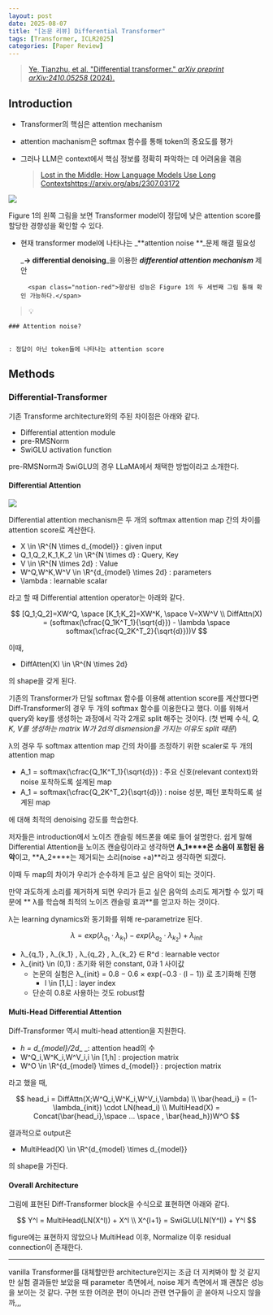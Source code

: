 ```yaml
---
layout: post
date: 2025-08-07
title: "[논문 리뷰] Differential Transformer"
tags: [Transformer, ICLR2025]
categories: [Paper Review]
---
```


> [Ye, Tianzhu, et al. "Differential transformer." ](https://arxiv.org/abs/2410.05258)[_arXiv preprint arXiv:2410.05258_](https://arxiv.org/abs/2410.05258)[ (2024).](https://arxiv.org/abs/2410.05258)



## Introduction

- Transformer의 핵심은 attention mechanism
- attention machanism은 softmax 함수를 통해 token의 중요도를 평가
- 그러나 LLM은 context에서 핵심 정보를 정확히 파악하는 데 어려움을 겪음

	> [Lost in the Middle: How Language Models Use Long Contextshttps://arxiv.org/abs/2307.03172](https://arxiv.org/abs/2307.03172)


![](https://prod-files-secure.s3.us-west-2.amazonaws.com/542b861c-36a8-4051-84e5-8804b6728dba/9083ea56-691a-4752-ae26-47f403431ac8/image.png?X-Amz-Algorithm=AWS4-HMAC-SHA256&X-Amz-Content-Sha256=UNSIGNED-PAYLOAD&X-Amz-Credential=ASIAZI2LB466WIEV2ZOX%2F20250929%2Fus-west-2%2Fs3%2Faws4_request&X-Amz-Date=20250929T170116Z&X-Amz-Expires=3600&X-Amz-Security-Token=IQoJb3JpZ2luX2VjEFAaCXVzLXdlc3QtMiJGMEQCIAnnbUdCMimUS3ogsXuPq17UpVag%2Fqn5O3AOE%2FVAgmZKAiBnXOHJuD%2FdvpP8sT6LNb%2BA9bZn9ALeIkCXUe4AKB5SBCqIBAjZ%2F%2F%2F%2F%2F%2F%2F%2F%2F%2F8BEAAaDDYzNzQyMzE4MzgwNSIM5C0aR14MRE180SzOKtwDmf3B7jJYlE5WENauocRFKhnFnNyMrY3W5pXfoaf%2BjNIKwJa%2FzQNugjLJTSueuwgv7uvwzVDyDoRtvQDlFz0iWWatdo%2FyYYHcKuMklT9qPo0FItZAcijg1%2FMSjJ7oINU67grQLl%2F%2B6loxZLbVOlgOTxN%2BM09taGDZ1%2F6ZXqjzfjNV%2BShGFvdiirHcwfAz%2FRcpOAU1s%2BDEKy0KyUNj65Z9Ife2YssVt2EckgclwmPrP2hjBrZBan6IHDK6oEZQEOZRLT8E1Craegb%2FEr8Fq%2BUa2iKIvB7QwIbF%2BFsOP102Jq%2BCUHDAkZKUpdCQFKNdusXKCGfa5lHZep9Zm9O52m4Hb%2F3QMoZ8tC0OD7N3YFA1xv3jCgAlgvlVSOeDWDYFE42wYHmbGn38VOJBLoihgxkfH9hH8ZJgLjAJsqUhSQEvYtLNG31n9QXzdTEO9Iyts20DT3oP6kODi3%2B2h0auBeG3guh9r0R3EjHhw3k%2BkbpbiIn0mCqMvFPXoiJFYyGyOAiTHizsnYdYknBP3bK7XMj27CRfINyVCevG9y1uUCoKs1lKxjyzW97Q1mQknlQjPe2AI0EJJ6i6FBkx8J8nPF8Cp0HYOZ0UGFbCGvX9CfNOoXcktdeLlbOtpcmyoScwytzqxgY6pgFttMB0hcIKLe%2FrH5oG1L2X%2B%2BOdY9WOtuz2XEmzGvbHHSyKMIipvtdCBQXFFI0ZXeIGuMxt7MGz98ShAGGaru2W2uBJrMniKxLmtDQJsHSBVvYqgQCc7hi6y0khzqFVC19liWIwnIUNzqFARAc05kXCEJ9yC19E3CeuLC3RHpw3mZlWaAgNA44GGmDoLcHGr1y2vDw%2FBcXrCKtCr72k2yls8dM5gJdU&X-Amz-Signature=74de4410b0370942a8e0ab4cb35039b3dae51fc484c8d5105534139dc30d48c2&X-Amz-SignedHeaders=host&x-amz-checksum-mode=ENABLED&x-id=GetObject)


Figure 1의 왼쪽 그림을 보면 Transformer model이 정답에 낮은 attention score를 할당한 경향성을 확인할 수 있다.

- 현재 transformer model에 나타나는 _**attention noise **_문제 해결 필요성

	_**→ differential denoising**_을 이용한 _**differential attention mechanism**_ 제안


		<span class="notion-red">향상된 성능은 Figure 1의 두 세번째 그림 통해 확인 가능하다.</span>


> 💡 


	### Attention noise?


	: 정답이 아닌 token들에 나타나는 attention score



## Methods



### Differential-Transformer


기존 Transforme architecture와의 주된 차이점은 아래와 같다.

- Differential attention module
- pre-RMSNorm
- SwiGLU activation function

pre-RMSNorm과 SwiGLU의 경우 LLaMA에서 채택한 방법이라고 소개한다.



#### Differential Attention


![](https://prod-files-secure.s3.us-west-2.amazonaws.com/542b861c-36a8-4051-84e5-8804b6728dba/116d70b2-1963-4810-9167-f4c7d8a06e8f/image.png?X-Amz-Algorithm=AWS4-HMAC-SHA256&X-Amz-Content-Sha256=UNSIGNED-PAYLOAD&X-Amz-Credential=ASIAZI2LB466WIEV2ZOX%2F20250929%2Fus-west-2%2Fs3%2Faws4_request&X-Amz-Date=20250929T170116Z&X-Amz-Expires=3600&X-Amz-Security-Token=IQoJb3JpZ2luX2VjEFAaCXVzLXdlc3QtMiJGMEQCIAnnbUdCMimUS3ogsXuPq17UpVag%2Fqn5O3AOE%2FVAgmZKAiBnXOHJuD%2FdvpP8sT6LNb%2BA9bZn9ALeIkCXUe4AKB5SBCqIBAjZ%2F%2F%2F%2F%2F%2F%2F%2F%2F%2F8BEAAaDDYzNzQyMzE4MzgwNSIM5C0aR14MRE180SzOKtwDmf3B7jJYlE5WENauocRFKhnFnNyMrY3W5pXfoaf%2BjNIKwJa%2FzQNugjLJTSueuwgv7uvwzVDyDoRtvQDlFz0iWWatdo%2FyYYHcKuMklT9qPo0FItZAcijg1%2FMSjJ7oINU67grQLl%2F%2B6loxZLbVOlgOTxN%2BM09taGDZ1%2F6ZXqjzfjNV%2BShGFvdiirHcwfAz%2FRcpOAU1s%2BDEKy0KyUNj65Z9Ife2YssVt2EckgclwmPrP2hjBrZBan6IHDK6oEZQEOZRLT8E1Craegb%2FEr8Fq%2BUa2iKIvB7QwIbF%2BFsOP102Jq%2BCUHDAkZKUpdCQFKNdusXKCGfa5lHZep9Zm9O52m4Hb%2F3QMoZ8tC0OD7N3YFA1xv3jCgAlgvlVSOeDWDYFE42wYHmbGn38VOJBLoihgxkfH9hH8ZJgLjAJsqUhSQEvYtLNG31n9QXzdTEO9Iyts20DT3oP6kODi3%2B2h0auBeG3guh9r0R3EjHhw3k%2BkbpbiIn0mCqMvFPXoiJFYyGyOAiTHizsnYdYknBP3bK7XMj27CRfINyVCevG9y1uUCoKs1lKxjyzW97Q1mQknlQjPe2AI0EJJ6i6FBkx8J8nPF8Cp0HYOZ0UGFbCGvX9CfNOoXcktdeLlbOtpcmyoScwytzqxgY6pgFttMB0hcIKLe%2FrH5oG1L2X%2B%2BOdY9WOtuz2XEmzGvbHHSyKMIipvtdCBQXFFI0ZXeIGuMxt7MGz98ShAGGaru2W2uBJrMniKxLmtDQJsHSBVvYqgQCc7hi6y0khzqFVC19liWIwnIUNzqFARAc05kXCEJ9yC19E3CeuLC3RHpw3mZlWaAgNA44GGmDoLcHGr1y2vDw%2FBcXrCKtCr72k2yls8dM5gJdU&X-Amz-Signature=771f61e9de2e967a3d84ab21eebc643fa0201af9278e9b9c8b2dded7c8dde06a&X-Amz-SignedHeaders=host&x-amz-checksum-mode=ENABLED&x-id=GetObject)


Differential attention mechanism은 두 개의 softmax attention map 간의 차이를 attention score로 계산한다.

- X \in \R^{N \times d\_{model}} : given input
- Q\_1,Q\_2,K\_1,K\_2 \in \R^{N \times d} : Query, Key
- V \in \R^{N \times 2d} : Value
- W^Q,W^K,W^V \in \R^{d\_{model} \times 2d} : parameters
- \lambda : learnable scalar

라고 할 때 Differential attention operator는 아래와 같다.


$$
[Q_1;Q_2]=XW^Q, \space [K_1;K_2]=XW^K, \space V=XW^V \\
DiffAttn(X) = (softmax(\cfrac{Q_1K^T_1}{\sqrt{d}}) - \lambda \space softmax(\cfrac{Q_2K^T_2}{\sqrt{d}}))V
$$


이때,

- DiffAtten(X) \in \R^{N \times 2d}

의 shape을 갖게 된다.


기존의 Transformer가 단일 softmax 함수를 이용해 attention score를 계산했다면 Diff-Transformer의 경우 두 개의 softmax 함수를 이용한다고 했다. 이를 위해서 query와 key를 생성하는 과정에서 각각 2개로 split 해주는 것이다. <span class="notion-red">(첫 번째 수식, </span><span class="notion-red">_Q, K, V를 생성하는 matrix W가 2d의 dismension을 가지는 이유도 split 때문_</span><span class="notion-red">)</span>


 λ의 경우 두 softmax attention map 간의 차이를 조정하기 위한 scaler로 두 개의 attention map

- A\_1 = softmax(\cfrac{Q\_1K^T\_1}{\sqrt{d}}) : 주요 신호(relevant context)와 noise 포착하도록 설계된 map
- A\_1 = softmax(\cfrac{Q\_2K^T\_2}{\sqrt{d}}) : noise 성분, 패턴 포착하도록 설계된 map 

에 대해 최적의 denoising 강도를 학습한다.


저자들은 introduction에서 노이즈 캔슬링 헤드폰을 예로 들어 설명한다. 쉽게 말해 Differential Attention을 노이즈 캔슬링이라고 생각하면 **A\_1****은 소음이 포함된 음악**이고, **A\_2****는 제거되는 소리(noise +a)**라고 생각하면 되겠다. 


이때 두 map의 차이가 우리가 순수하게 듣고 싶은 음악이 되는 것이다. 


만약 과도하게 소리를 제거하게 되면 우리가 듣고 싶은 음악의 소리도 제거할 수 있기 때문에 ** λ를 학습해 최적의 노이즈 캔슬링 효과**를 얻고자 하는 것이다.


λ는 learning dynamics와 동기화를 위해 re-parametrize 된다.


$$
\lambda = exp(\lambda_{q_1} \cdot \lambda_{k_1}) - exp(\lambda_{q_2} \cdot \lambda_{k_2}) + \lambda_{init}
$$

- λ\_{q\_1} , λ\_{k\_1} , λ\_{q\_2} , λ\_{k\_2} ∈ R^d : learnable vector
- λ\_{init} \in (0,1) : 초기화 위한 constant, 0과 1 사이값
	- 논문의 실험은 λ\_{init} = 0.8 − 0.6 × exp(−0.3 · (l − 1)) 로 초기화해 진행
		- l \in [1,L] : layer index
	- 단순히 0.8로 사용하는 것도 robust함


#### **Multi-Head Differential Attention**


Diff-Transformer 역시 multi-head attention을 지원한다.

- _h = d\_{model}/2d__ _: attention head의 수
- W^Q\_i,W^K\_i,W^V\_i,i \in [1,h] : projection matrix
- W^O \in \R^{d\_{model} \times d\_{model}} : projection matrix

라고 했을 때,


$$
head_i = DiffAttn(X;W^Q_i,W^K_i,W^V_i,\lambda) \\
\bar{head_i} = (1-\lambda_{init}) \cdot LN(head_i) \\
MultiHead(X) = Concat(\bar{head_i},\space ... \space , \bar{head_h})W^O
$$


결과적으로 output은

- MultiHead(X) \in \R^{d\_{model} \times d\_{model}}

의 shape을 가진다.



#### Overall Architecture


그림에 표현된 Diff-Transformer block을 수식으로 표현하면 아래와 같다.


$$
Y^l = MultiHead(LN(X^l)) + X^l \\
X^{l+1} = SwiGLU(LN(Y^l)) + Y^l
$$


figure에는 표현하지 않았으나 MultiHead 이후, Normalize 이후 residual connection이 존재한다.


---


vanilla Transformer를 대체할만한 architecture인지는 조금 더 지켜봐야 할 것 같지만 실험 결과들만 보았을 때 parameter 측면에서, noise 제거 측면에서 꽤 괜찮은 성능을 보이는 것 같다. 구현 또한 어려운 편이 아니라 관련 연구들이 곧 쏟아져 나오지 않을까,,,

